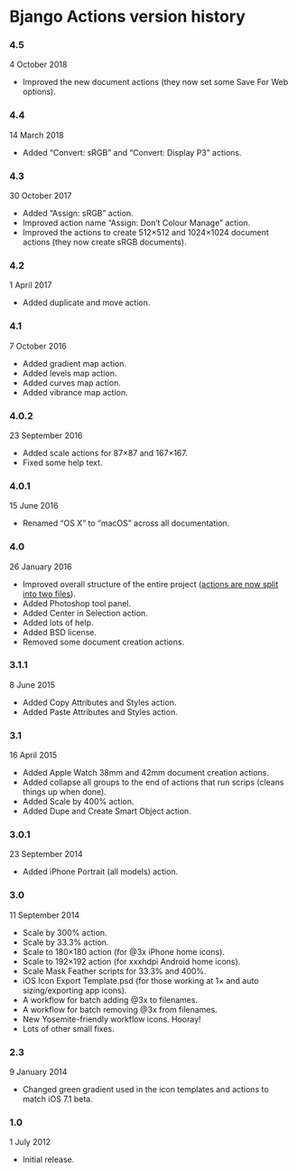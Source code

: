 # Bjango Actions version history

### 4.5

4 October 2018

- Improved the new document actions (they now set some Save For Web options).

### 4.4

14 March 2018

- Added “Convert: sRGB” and “Convert: Display P3” actions.

### 4.3

30 October 2017

- Added “Assign: sRGB” action.
- Improved action name “Assign: Don’t Colour Manage” action.
- Improved the actions to create 512×512 and 1024×1024 document actions (they now create sRGB documents). 

### 4.2

1 April 2017

- Added duplicate and move action.

### 4.1

7 October 2016

- Added gradient map action.
- Added levels map action.
- Added curves map action.
- Added vibrance map action.

### 4.0.2

23 September 2016

- Added scale actions for 87×87 and 167×167.
- Fixed some help text.

### 4.0.1

15 June 2016

- Renamed “OS X” to “macOS” across all documentation.

### 4.0

26 January 2016

- Improved overall structure of the entire project ([actions are now split into two files](http://i.imgur.com/4sdHYAv.png)).
- Added Photoshop tool panel.
- Added Center in Selection action.
- Added lots of help.
- Added BSD license.
- Removed some document creation actions.

### 3.1.1

8 June 2015

- Added Copy Attributes and Styles action.
- Added Paste Attributes and Styles action.

### 3.1

16 April 2015

- Added Apple Watch 38mm and 42mm document creation actions.
- Added collapse all groups to the end of actions that run scrips (cleans things up when done).
- Added Scale by 400% action.
- Added Dupe and Create Smart Object action.

### 3.0.1

23 September 2014

- Added iPhone Portrait (all models) action.

### 3.0

11 September 2014

- Scale by 300% action.
- Scale by 33.3% action.
- Scale to 180×180 action (for @3x iPhone home icons).
- Scale to 192×192 action (for xxxhdpi Android home icons).
- Scale Mask Feather scripts for 33.3% and 400%.
- iOS Icon Export Template.psd (for those working at 1× and auto sizing/exporting app icons).
- A workflow for batch adding @3x to filenames.
- A workflow for batch removing @3x from filenames.
- New Yosemite-friendly workflow icons. Hooray!
- Lots of other small fixes.

### 2.3

9 January 2014

- Changed green gradient used in the icon templates and actions to match iOS 7.1 beta.

### 1.0

1 July 2012

- Initial release.